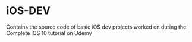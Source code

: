 # iOS-DEV
Contains the source code of basic iOS dev projects worked on during the Complete iOS 10 tutorial on Udemy

